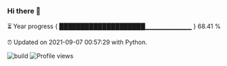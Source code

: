 ### Hi there 👋

⏳ Year progress  { ████████████████████▁▁▁▁▁▁▁▁▁▁ } 68.41 %

⏰ Updated on 2021-09-07 00:57:29 with Python.

![build](https://github.com/shenxianpeng/shenxianpeng/workflows/build/badge.svg) ![Profile views](https://gpvc.arturio.dev/shenxianpeng)